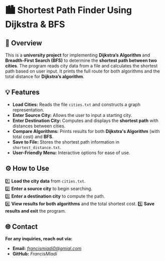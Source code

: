 # 🏙️ Shortest Path Finder Using Dijkstra & BFS  

## 📌 Overview  
This is a **university project** for implementing **Dijkstra’s Algorithm** and **Breadth-First Search (BFS)** to determine the **shortest path between two cities**. The program reads city data from a file and calculates the shortest path based on user input. It prints the full route for both algorithms and the total distance for **Dijkstra’s algorithm**.  

## 💡 Features  
- **Load Cities:** Reads the file `cities.txt` and constructs a graph representation.  
- **Enter Source City:** Allows the user to input a starting city.  
- **Enter Destination City:** Computes and displays the **shortest path** with distances between cities.  
- **Compare Algorithms:** Prints results for both **Dijkstra's Algorithm** (with total cost) and **BFS**.  
- **Save to File:** Stores the shortest path information in `shortest_distance.txt`.  
- **User-Friendly Menu:** Interactive options for ease of use.  

## ⚙️ How to Use  
1️⃣ **Load the city data** from `cities.txt`.   
2️⃣ **Enter a source city** to begin searching.   
3️⃣ **Enter a destination city** to compute the path.  
4️⃣ **View results for both algorithms** and the total shortest cost. 
5️⃣ **Save results and exit** the program. 

## 🌐 Contact
**For any inquiries, reach out via:**
- **Email:** *francismiadi0@gmial.com*
- **GitHub:** *FrancisMiadi* 
